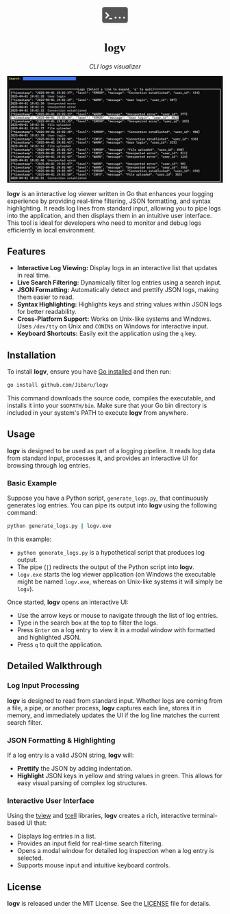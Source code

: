 <div align="center">
    <img src="./images/icon.png" width="60"/>
    <h1 style="font-family: 'Yu Gothic'">logv</h1>
    <p style="font-style: italic">CLI logs visualizer</p>
</div>

<div>
    <img src="./images/01.png"/>
</div>

**logv** is an interactive log viewer written in Go that enhances your logging experience by providing real-time filtering, JSON formatting, and syntax highlighting. It reads log lines from standard input, allowing you to pipe logs into the application, and then displays them in an intuitive user interface. This tool is ideal for developers who need to monitor and debug logs efficiently in local environment.

## Features

- **Interactive Log Viewing:** Display logs in an interactive list that updates in real time.
- **Live Search Filtering:** Dynamically filter log entries using a search input.
- **JSON Formatting:** Automatically detect and prettify JSON logs, making them easier to read.
- **Syntax Highlighting:** Highlights keys and string values within JSON logs for better readability.
- **Cross-Platform Support:** Works on Unix-like systems and Windows. Uses `/dev/tty` on Unix and `CONIN$` on Windows for interactive input.
- **Keyboard Shortcuts:** Easily exit the application using the `q` key.

## Installation

To install **logv**, ensure you have [Go installed](https://golang.org/doc/install) and then run:

```bash
go install github.com/Jibaru/logv
```

This command downloads the source code, compiles the executable, and installs it into your `$GOPATH/bin`. Make sure that your Go bin directory is included in your system's PATH to execute **logv** from anywhere.

## Usage

**logv** is designed to be used as part of a logging pipeline. It reads log data from standard input, processes it, and provides an interactive UI for browsing through log entries.

### Basic Example

Suppose you have a Python script, `generate_logs.py`, that continuously generates log entries. You can pipe its output into **logv** using the following command:

```bash
python generate_logs.py | logv.exe
```

In this example:

- `python generate_logs.py` is a hypothetical script that produces log output.
- The pipe (`|`) redirects the output of the Python script into **logv**.
- `logv.exe` starts the log viewer application (on Windows the executable might be named `logv.exe`, whereas on Unix-like systems it will simply be `logv`).

Once started, **logv** opens an interactive UI:

- Use the arrow keys or mouse to navigate through the list of log entries.
- Type in the search box at the top to filter the logs.
- Press `Enter` on a log entry to view it in a modal window with formatted and highlighted JSON.
- Press `q` to quit the application.

## Detailed Walkthrough

### Log Input Processing

**logv** is designed to read from standard input. Whether logs are coming from a file, a pipe, or another process, **logv** captures each line, stores it in memory, and immediately updates the UI if the log line matches the current search filter.

### JSON Formatting & Highlighting

If a log entry is a valid JSON string, **logv** will:

- **Prettify** the JSON by adding indentation.
- **Highlight** JSON keys in yellow and string values in green.
  This allows for easy visual parsing of complex log structures.

### Interactive User Interface

Using the [tview](https://github.com/rivo/tview) and [tcell](https://github.com/gdamore/tcell) libraries, **logv** creates a rich, interactive terminal-based UI that:

- Displays log entries in a list.
- Provides an input field for real-time search filtering.
- Opens a modal window for detailed log inspection when a log entry is selected.
- Supports mouse input and intuitive keyboard controls.

## License

**logv** is released under the MIT License. See the [LICENSE](LICENSE) file for details.
